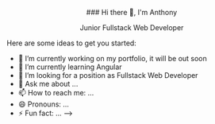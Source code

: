 <p align="center">### Hi there 👋, I'm Anthony</p>

<p align="center">Junior Fullstack Web Developer</p>


Here are some ideas to get you started:

- 🔭 I’m currently working on my portfolio, it will be out soon
- 🌱 I’m currently learning Angular
- 👯 I’m looking for a position as Fullstack Web Developer
- 💬 Ask me about ...
- 📫 How to reach me: ...
- 😄 Pronouns: ...
- ⚡ Fun fact: ...
-->
